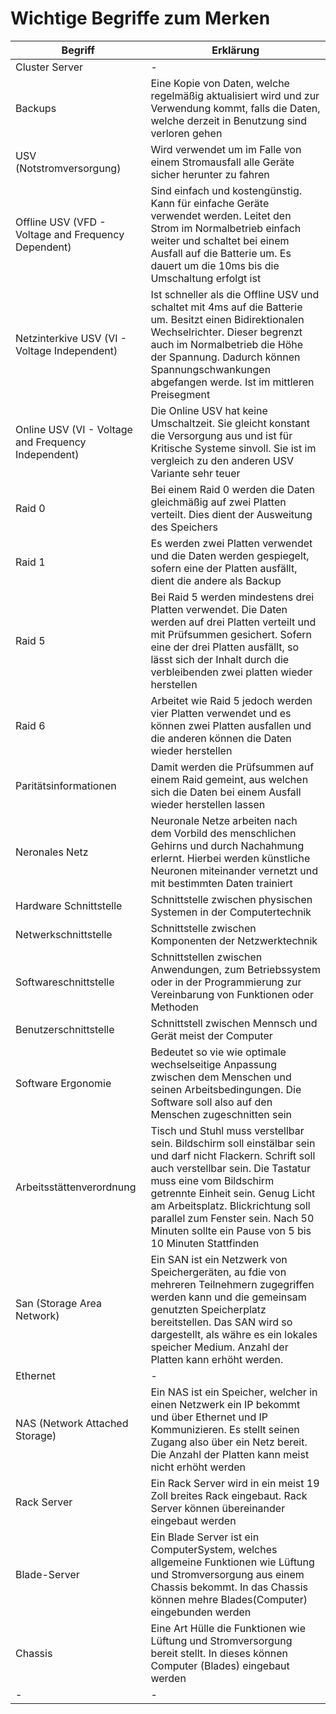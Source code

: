 # Wichtige Begriffe zum Merken

|Begriff|Erklärung|
|-|-|
|Cluster Server|-|
|Backups|Eine Kopie von Daten, welche regelmäßig aktualisiert wird und zur Verwendung kommt, falls die Daten, welche derzeit in Benutzung sind verloren gehen|
|USV (Notstromversorgung)  |Wird verwendet um im Falle von einem Stromausfall alle Geräte sicher herunter zu fahren|
|Offline USV (VFD - Voltage and Frequency Dependent)|Sind einfach und kostengünstig. Kann für einfache Geräte verwendet werden. Leitet den Strom im Normalbetrieb einfach weiter und schaltet bei einem Ausfall auf die Batterie um. Es dauert um die 10ms bis die Umschaltung erfolgt ist|
|Netzinterkive USV (VI - Voltage Independent)|Ist schneller als die Offline USV und schaltet mit 4ms auf die Batterie um. Besitzt einen Bidirektionalen Wechselrichter. Dieser begrenzt auch im Normalbetrieb die Höhe der Spannung. Dadurch können Spannungschwankungen abgefangen werde. Ist im mittleren Preisegment|
|Online USV (VI - Voltage and Frequency Independent)|Die Online USV hat keine Umschaltzeit. Sie gleicht konstant die Versorgung aus und ist für Kritische Systeme sinvoll. Sie ist im vergleich zu den anderen USV Variante sehr teuer|
|Raid 0|Bei einem Raid 0 werden die Daten gleichmäßig auf zwei Platten verteilt. Dies dient der Ausweitung des Speichers|
|Raid 1|Es werden zwei Platten verwendet und die Daten werden gespiegelt, sofern eine der Platten ausfällt, dient die andere als Backup|
|Raid 5|Bei Raid 5 werden mindestens drei Platten verwendet. Die Daten werden auf drei Platten verteilt und mit Prüfsummen gesichert. Sofern eine der drei Platten ausfällt, so lässt sich der Inhalt durch die verbleibenden zwei platten wieder herstellen|
|Raid 6|Arbeitet wie Raid 5 jedoch werden vier Platten verwendet und es können zwei Platten ausfallen und die anderen können die Daten wieder herstellen|
|Paritätsinformationen|Damit werden die Prüfsummen auf einem Raid gemeint, aus welchen sich die Daten bei einem Ausfall wieder herstellen lassen|
|Neronales Netz|Neuronale Netze arbeiten nach dem Vorbild des menschlichen Gehirns und durch Nachahmung erlernt. Hierbei werden künstliche Neuronen miteinander vernetzt und mit bestimmten Daten trainiert|
|Hardware Schnittstelle|Schnittstelle zwischen physischen Systemen in der Computertechnik|
|Netwerkschnittstelle|Schnittstelle zwischen Komponenten der Netzwerktechnik|
|Softwareschnittstelle|Schnittstellen zwischen Anwendungen, zum Betriebssystem oder in der Programmierung zur Vereinbarung von Funktionen oder Methoden|
|Benutzerschnittstelle|Schnittstell zwischen Mennsch und Gerät meist der Computer|
|Software Ergonomie|Bedeutet so vie wie optimale wechselseitige Anpassung zwischen dem Menschen und seinen Arbeitsbedingungen. Die Software soll also auf den Menschen zugeschnitten sein|
|Arbeitsstättenverordnung|Tisch und Stuhl muss verstellbar sein. Bildschirm soll einstälbar sein und darf nicht Flackern. Schrift soll auch verstellbar sein. Die Tastatur muss eine vom Bildschirm getrennte Einheit sein. Genug Licht am Arbeitsplatz. Blickrichtung soll parallel zum Fenster sein. Nach 50 Minuten sollte ein Pause von 5 bis 10 Minuten Stattfinden|
|San (Storage Area Network)|Ein SAN ist ein Netzwerk von Speichergeräten, au fdie von mehreren Teilnehmern zugegriffen werden kann und die gemeinsam genutzten Speicherplatz bereitstellen. Das SAN wird so dargestellt, als währe es ein lokales speicher Medium. Anzahl der Platten kann erhöht werden.|
|Ethernet|-|
|NAS (Network Attached Storage)|Ein NAS ist ein Speicher, welcher in einen Netzwerk ein IP bekommt und über Ethernet und IP Kommunizieren. Es stellt seinen Zugang also über ein Netz bereit. Die Anzahl der Platten kann meist nicht erhöht werden|
|Rack Server|Ein Rack Server wird in ein meist 19 Zoll breites Rack eingebaut. Rack Server können übereinander eingebaut werden|
|Blade-Server|Ein Blade Server ist ein ComputerSystem, welches allgemeine Funktionen wie Lüftung und Stromversorgung aus einem Chassis bekommt. In das Chassis können mehre Blades(Computer) eingebunden werden|
|Chassis|Eine Art Hülle die Funktionen wie Lüftung und Stromversorgung bereit stellt. In dieses können Computer (Blades) eingebaut werden|
|-|-|
